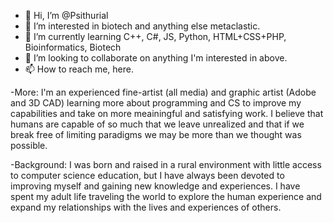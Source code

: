 - 👋 Hi, I’m @Psithurial
- 👀 I’m interested in biotech and anything else metaclastic.
- 🌱 I’m currently learning C++, C#, JS, Python, HTML+CSS+PHP, Bioinformatics, Biotech 
- 💞️ I’m looking to collaborate on anything I'm interested in above.
- 📫 How to reach me, here.

-More: I'm an experienced fine-artist (all media) and graphic artist (Adobe and 3D CAD) learning more about programming and CS
        to improve my capabilities and take on more meainingful and satisfying work. I believe that humans are capable of so much
        that we leave unrealized and that if we break free of limiting paradigms we may be more than we thought was possible.

-Background: I was born and raised in a rural environment with little access to computer science education, but I have always been devoted
        to improving myself and gaining new knowledge and experiences. I have spent my adult life traveling the world
        to explore the human experience and expand my relationships with the lives and experiences of others.
